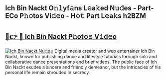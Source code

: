 ## Ich Bin Nackt O𝚗𝚕yf𝚊ns L𝚎a𝚔ed N𝚞𝚍es - Part-ECo P𝚑𝚘tos Vi𝚍𝚎o - H𝚘𝚝 Part L𝚎a𝚔s h2BZM

# <h2><a href="http://kf63pq5.oniu.top/?m=Ich+Bin+Nackt">🔗👉 🔴 Ich Bin Nackt P𝚑ot𝚘𝚜 V𝚒d𝚎o</a></h2>

[![Ich Bin Nackt Nu𝚍e𝚜](https://i.imgur.com/0qMVB7G.gif)](http://kf63pq5.oniu.top/?m=Ich+Bin+Nackt)
Digital media creator and web entertainer Ich Bin Nackt, known for publishing dance and lifestyle tutorials through solo and collaborative dance presentations and brief videos. The public face of Ich Bin Nackt exudes a sincere and friendly demeanor, but the intricacies of his personal life remain shrouded in secrecy.  
